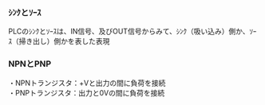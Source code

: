 ### ｼﾝｸとｿｰｽ
PLCのｼﾝｸとｿｰｽは、IN信号、及びOUT信号からみて、ｼﾝｸ（吸い込み）側か、ｿｰｽ（掃き出し）側かを表した表現  


### NPNとPNP  
・NPNトランジスタ：+Vと出力の間に負荷を接続  
・PNPトランジスタ：出力と0Vの間に負荷を接続  
  
  